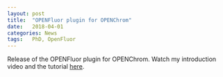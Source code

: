 ```yaml
---
layout: post
title:  "OPENFluor plugin for OPENChrom"
date:   2018-04-01
categories: News
tags:	PhD, OpenFluor
---
```

Release of the OPENFluor plugin for OPENChrom. Watch my introduction video and the tutorial [here](https://youtu.be/gGGdYTz3L6E).
